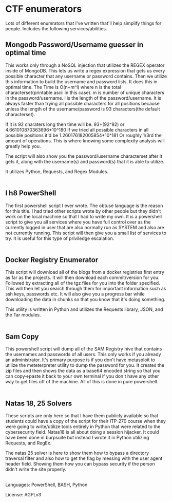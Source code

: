 # CTF enumerators
Lots of different enumrators that I've written that'll help simplify things for people.
Includes the following services/abilities.

## Mongodb Password/Username guesser in optimal time
This works only through a NoSQL injection that utilizes the REGEX operator inside of MongoDB. This lets us write a regex expression that gets us every possible character that any username or password contains. Then we utilize this information to build the username and password lists. It does this in optimal time. The Time is O(n+m^l) where n is the total characterset(printable ascii in this case). m is number of unique characters in the password/username. l is the length of the password/username. It is always faster than trying all possible characters for all positions because unless the length of the username/password is 93 characters(the default characterset). 

If it is 92 charaters long then time will be.
93+(92^92) or 4.661010870363696\*10^180
If we tried all possible characters in all possible positions it'd be 1.260176182005854\*10^181
Or roughly 1/3rd the amount of operations. This is where knowing some complexity analysis will greatly help you.<br />

The script will also show you the password/username characterset after it gets it, along with the username(s) and password(s) that it is able to utilize.<br />

It utilizes Python, Requests, and Regex Modules.<br />
<br />

## I h8 PowerShell
The first powershell script I ever wrote. The obtuse language is the reason for this title. I had tried other scripts wrote by other people but they didn't work on the local machine so that I had to write my own. It is a powershell script to give you all services where you have full control over as the currently logged in user that are also normally run as SYSTEM and also are not currently running. This script will then give you a small list of services to try. It is useful for this type of priviledge escalation.<br />
<br />

## Docker Registry Enumerator
This script will download all of the blogs from a docker registries first entry as far as the projects. It will then download each commit/version for you. Followed by extracting all of the tgz files for you into the folder specified. This will then let you search through them for important information such as ssh keys, passwords etc. It will also give you a progress bar while downloading the data in chunks so that you know that it's doing something.

This utility is written in Python and utilizes the Requests library, JSON, and the Tar modules.<br />
<br />

## Sam Copy
This powershell script will dump all of the SAM Registry hive that contains the usernames and passwords of all users. This only works if you already an administrator. It's primary purpose is if you don't have metasploit to utilize the meteterpreter utility to dump the password for you. It creates the zip files and then shows the data as a base64 encoded string so that you can copy->paste it back to your own terminal if you don't have any other way to get files off of the machine. All of this is done in pure powershell.<br />
<br />

## Natas 18, 25 Solvers
These scripts are only here so that I have them publicly available so that students could have a copy of the script for their ITP-270 course when they were going to write/utilize tools entirely in Python that were related to the cybersecurity field. Natas18 is all about doing a session hijacker. It could have been done in burpsuite but instead I wrote it in Python utilizing Requests, and RegEx.<br />

The natas 25 solver is here to show them how to bypass a directory traversal filter and also how to get the flag by messing with the user agent header field. Showing them how you can bypass security if the person didn't write the site properly.<br />
<br />

Languages: PowerShell, BASH, Python

License: AGPLv3
